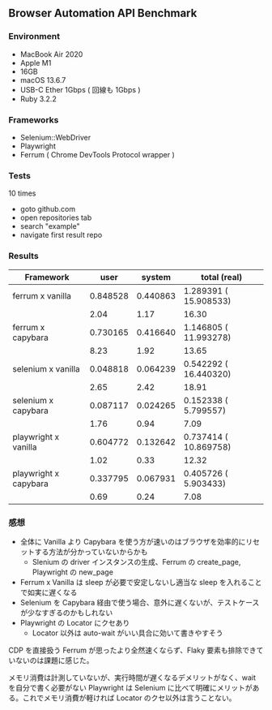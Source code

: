 ## Browser Automation API Benchmark

### Environment

 * MacBook Air 2020
 * Apple M1
 * 16GB
 * macOS 13.6.7
 * USB-C Ether 1Gbps ( 回線も 1Gbps )
 * Ruby 3.2.2

### Frameworks

 * Selenium::WebDriver
 * Playwright
 * Ferrum ( Chrome DevTools Protocol wrapper )

### Tests

10 times

 * goto github.com
 * open repositories tab
 * search "example"
 * navigate first result repo

### Results

Framework         | user      | system   |   total (real)
-------------------|----------|----------|---------------------
ferrum x vanilla   | 0.848528 | 0.440863 | 1.289391 ( 15.908533)
&nbsp;             | 2.04     | 1.17     | 16.30
ferrum x capybara  | 0.730165 | 0.416640 | 1.146805 ( 11.993278)
&nbsp;             | 8.23     | 1.92     | 13.65
selenium x vanilla |  0.048818 | 0.064239 | 0.542292 ( 16.440320)
&nbsp;             | 2.65     | 2.42      | 18.91
selenium x capybara | 0.087117 | 0.024265 | 0.152338 (  5.799557)
&nbsp;              | 1.76     | 0.94     | 7.09
playwright x vanilla | 0.604772 | 0.132642 | 0.737414 ( 10.869758)
&nbsp;               | 1.02     | 0.33     | 12.32
playwright x capybara |  0.337795 | 0.067931 | 0.405726 (  5.903433)
&nbsp;                | 0.69      | 0.24     | 7.08

### 感想

 * 全体に Vanilla より Capybara を使う方が速いのはブラウザを効率的にリセットする方法が分かっていないからかも
    * Slenium の driver インスタンスの生成、Ferrum の create_page, Playwright の new_page
 * Ferrum x Vanilla は sleep が必要で安定しないし適当な sleep を入れることで如実に遅くなる
 * Selenium を Capybara 経由で使う場合、意外に遅くないが、テストケースが少なすぎるのかもしれない
 * Playwright の Locator にクセあり
     * Locator 以外は auto-wait がいい具合に効いて書きやすそう


CDP を直接扱う Ferrum が思ったより全然速くならず、Flaky 要素も排除できていないのは課題に感じた。

メモリ消費は計測していないが、実行時間が遅くなるデメリットがなく、wait を自分で書く必要がない Playwright は Selenium に比べて明確にメリットがある。これでメモリ消費が軽ければ Locator のクセ以外は言うことない。

